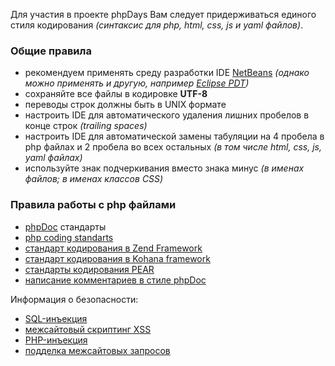 Для участия в проекте phpDays Вам следует придерживаться единого стиля кодирования _(синтаксис для php, html, css, js и yaml файлов)_.

### Общие правила ###

  * рекомендуем применять среду разработки IDE [NetBeans](http://netbeans.org/) _(однако можно применять и другую, например [Eclipse PDT](http://eclipse.org/pdt/))_
  * сохраняйте все файлы в кодировке **UTF-8**
  * переводы строк должны быть в UNIX формате
  * настроить IDE для автоматического удаления лишних пробелов в конце строк _(trailing spaces)_
  * настроить IDE для автоматической замены табуляции на 4 пробела в php файлах и 2 пробела во всех остальных _(в том числе html, css, js, yaml файлах)_
  * используйте знак подчеркивания вместо знака минус _(в именах файлов; в именах классов CSS)_

### Правила работы с php файлами ###

  * [phpDoc](http://en.wikipedia.org/wiki/PHPDoc) стандарты
  * [php coding standarts](http://cvs.php.net/viewvc.cgi/php-src/CODING_STANDARDS?view=markup)
  * [стандарт кодирования в Zend Framework](http://framework.zend.com/manual/ru/coding-standard.html)
  * [стандарт кодирования в Kohana framework](http://dev.kohanaphp.com/wiki/CodingStyle)
  * [стандарты кодирования PEAR](http://pear.php.net/manual/ru/standards.php)
  * [написание комментариев в стиле phpDoc](http://en.wikipedia.org/wiki/PHPDoc)

Информация о безопасности:

  * [SQL-инъекция](http://ru.wikipedia.org/wiki/SQL-инъекция)
  * [межсайтовый скриптинг XSS](http://ru.wikipedia.org/wiki/Межсайтовый_скриптинг)
  * [PHP-инъекция](http://ru.wikipedia.org/wiki/PHP-инъекция)
  * [подделка межсайтовых запросов](http://ru.wikipedia.org/wiki/Подделка_межсайтовых_запросов)